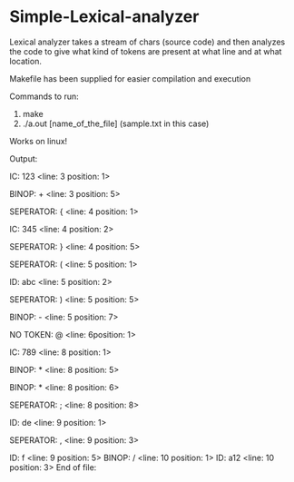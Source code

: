 # Simple-Lexical-analyzer
Lexical analyzer takes a stream of chars (source code) and then analyzes the code to give
what kind of tokens are present at what line and at what location.

Makefile has been supplied for easier compilation and execution

Commands to run:
1) make
2) ./a.out [name_of_the_file] (sample.txt in this case)

Works on linux!


Output: 

 IC: 123 <line: 3 position: 1>
 
 BINOP: + <line: 3 position: 5>
 
 SEPERATOR: { <line: 4 position: 1>
 
 IC: 345 <line: 4 position: 2>
 
 SEPERATOR: } <line: 4 position: 5>
 
 SEPERATOR: ( <line: 5 position: 1>
 
 ID: abc <line: 5 position: 2>
 
 SEPERATOR: ) <line: 5 position: 5>
 
 BINOP: - <line: 5 position: 7>
 
 NO TOKEN: @ <line: 6position: 1>
 
 IC: 789 <line: 8 position: 1>
 
 BINOP: * <line: 8 position: 5>
 
 BINOP: * <line: 8 position: 6>
 
 SEPERATOR: ; <line: 8 position: 8>
 
 ID: de <line: 9 position: 1>
 
 SEPERATOR: , <line: 9 position: 3>
 
 ID: f <line: 9 position: 5>
 BINOP: / <line: 10 position: 1> 
 ID: a12 <line: 10 position: 3>
 End of file: 
